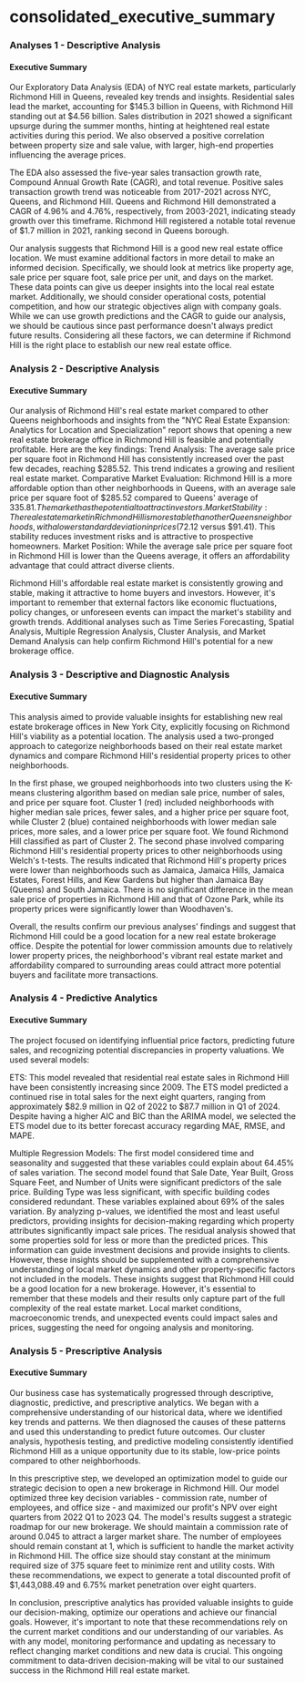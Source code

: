 # consolidated_executive_summary

### Analyses 1 - Descriptive Analysis
#### Executive Summary
Our Exploratory Data Analysis (EDA) of NYC real estate markets, particularly Richmond Hill in Queens, revealed key trends and insights. Residential sales lead the market, accounting for $145.3 billion in Queens, with Richmond Hill standing out at $4.56 billion. Sales distribution in 2021 showed a significant upsurge during the summer months, hinting at heightened real estate activities during this period. We also observed a positive correlation between property size and sale value, with larger, high-end properties influencing the average prices.

The EDA also assessed the five-year sales transaction growth rate, Compound Annual Growth Rate (CAGR), and total revenue. Positive sales transaction growth trend was noticeable from 2017-2021 across NYC, Queens, and Richmond Hill. Queens and Richmond Hill demonstrated a CAGR of 4.96% and 4.76%, respectively, from 2003-2021, indicating steady growth over this timeframe. Richmond Hill registered a notable total revenue of $1.7 million in 2021, ranking second in Queens borough.

Our analysis suggests that Richmond Hill is a good new real estate office location. We must examine additional factors in more detail to make an informed decision. Specifically, we should look at metrics like property age, sale price per square foot, sale price per unit, and days on the market. These data points can give us deeper insights into the local real estate market. Additionally, we should consider operational costs, potential competition, and how our strategic objectives align with company goals. While we can use growth predictions and the CAGR to guide our analysis, we should be cautious since past performance doesn't always predict future results. Considering all these factors, we can determine if Richmond Hill is the right place to establish our new real estate office.

### Analysis 2 - Descriptive Analysis
#### Executive Summary
Our analysis of Richmond Hill's real estate market compared to other Queens neighborhoods and insights from the "NYC Real Estate Expansion: Analytics for Location and Specialization" report shows that opening a new real estate brokerage office in Richmond Hill is feasible and potentially profitable. Here are the key findings:
Trend Analysis: The average sale price per square foot in Richmond Hill has consistently increased over the past few decades, reaching $285.52. This trend indicates a growing and resilient real estate market.
Comparative Market Evaluation: Richmond Hill is a more affordable option than other neighborhoods in Queens, with an average sale price per square foot of $285.52 compared to Queens' average of $335.81. The market has the potential to attract investors.
Market Stability: The real estate market in Richmond Hill is more stable than other Queens neighborhoods, with a lower standard deviation in prices ($72.12 versus $91.41). This stability reduces investment risks and is attractive to prospective homeowners.
Market Position: While the average sale price per square foot in Richmond Hill is lower than the Queens average, it offers an affordability advantage that could attract diverse clients.

Richmond Hill's affordable real estate market is consistently growing and stable, making it attractive to home buyers and investors. However, it's important to remember that external factors like economic fluctuations, policy changes, or unforeseen events can impact the market's stability and growth trends. Additional analyses such as Time Series Forecasting, Spatial Analysis, Multiple Regression Analysis, Cluster Analysis, and Market Demand Analysis can help confirm Richmond Hill's potential for a new brokerage office.

### Analysis 3 - Descriptive and Diagnostic Analysis
#### Executive Summary
This analysis aimed to provide valuable insights for establishing new real estate brokerage offices in New York City, explicitly focusing on Richmond Hill's viability as a potential location. The analysis used a two-pronged approach to categorize neighborhoods based on their real estate market dynamics and compare Richmond Hill's residential property prices to other neighborhoods.

In the first phase, we grouped neighborhoods into two clusters using the K-means clustering algorithm based on median sale price, number of sales, and price per square foot. Cluster 1 (red) included neighborhoods with higher median sale prices, fewer sales, and a higher price per square foot, while Cluster 2 (blue) contained neighborhoods with lower median sale prices, more sales, and a lower price per square foot. We found Richmond Hill classified as part of Cluster 2.
The second phase involved comparing Richmond Hill's residential property prices to other neighborhoods using Welch's t-tests. The results indicated that Richmond Hill's property prices were lower than neighborhoods such as Jamaica, Jamaica Hills, Jamaica Estates, Forest Hills, and Kew Gardens but higher than Jamaica Bay (Queens) and South Jamaica. There is no significant difference in the mean sale price of properties in Richmond Hill and that of Ozone Park, while its property prices were significantly lower than Woodhaven's.

Overall, the results confirm our previous analyses’ findings and suggest that Richmond Hill could be a good location for a new real estate brokerage office. Despite the potential for lower commission amounts due to relatively lower property prices, the neighborhood's vibrant real estate market and affordability compared to surrounding areas could attract more potential buyers and facilitate more transactions.

### Analysis 4 - Predictive Analytics
#### Executive Summary
The project focused on identifying influential price factors, predicting future sales, and recognizing potential discrepancies in property valuations. We used several models:

ETS:
This model revealed that residential real estate sales in Richmond Hill have been consistently increasing since 2009. The ETS model predicted a continued rise in total sales for the next eight quarters, ranging from approximately $82.9 million in Q2 of 2022 to $87.7 million in Q1 of 2024. Despite having a higher AIC and BIC than the ARIMA model, we selected the ETS model due to its better forecast accuracy regarding MAE, RMSE, and MAPE.

Multiple Regression Models:
The first model considered time and seasonality and suggested that these variables could explain about 64.45% of sales variation. The second model found that Sale Date, Year Built, Gross Square Feet, and Number of Units were significant predictors of the sale price. Building Type was less significant, with specific building codes considered redundant. These variables explained about 69% of the sales variation. By analyzing p-values, we identified the most and least useful predictors, providing insights for decision-making regarding which property attributes significantly impact sale prices. The residual analysis showed that some properties sold for less or more than the predicted prices. This information can guide investment decisions and provide insights to clients. However, these insights should be supplemented with a comprehensive understanding of local market dynamics and other property-specific factors not included in the models. These insights suggest that Richmond Hill could be a good location for a new brokerage. However, it's essential to remember that these models and their results only capture part of the full complexity of the real estate market. Local market conditions, macroeconomic trends, and unexpected events could impact sales and prices, suggesting the need for ongoing analysis and monitoring.

### Analysis 5 - Prescriptive Analysis
#### Executive Summary
Our business case has systematically progressed through descriptive, diagnostic, predictive, and prescriptive analytics. We began with a comprehensive understanding of our historical data, where we identified key trends and patterns. We then diagnosed the causes of these patterns and used this understanding to predict future outcomes. Our cluster analysis, hypothesis testing, and predictive modeling consistently identified Richmond Hill as a unique opportunity due to its stable, low-price points compared to other neighborhoods.

In this prescriptive step, we developed an optimization model to guide our strategic decision to open a new brokerage in Richmond Hill. Our model optimized three key decision variables - commission rate, number of employees, and office size - and maximized our profit's NPV over eight quarters from 2022 Q1 to 2023 Q4. The model's results suggest a strategic roadmap for our new brokerage. We should maintain a commission rate of around 0.045 to attract a larger market share. The number of employees should remain constant at 1, which is sufficient to handle the market activity in Richmond Hill. The office size should stay constant at the minimum required size of 375 square feet to minimize rent and utility costs. With these recommendations, we expect to generate a total discounted profit of $1,443,088.49 and 6.75% market penetration over eight quarters.

In conclusion, prescriptive analytics has provided valuable insights to guide our decision-making, optimize our operations and achieve our financial goals. However, it's important to note that these recommendations rely on the current market conditions and our understanding of our variables. As with any model, monitoring performance and updating as necessary to reflect changing market conditions and new data is crucial. This ongoing commitment to data-driven decision-making will be vital to our sustained success in the Richmond Hill real estate market.
